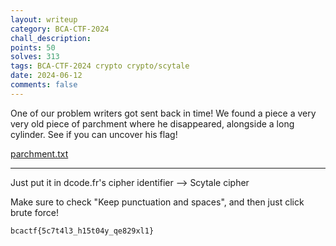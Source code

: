 ```yaml
---
layout: writeup
category: BCA-CTF-2024
chall_description:
points: 50
solves: 313
tags: BCA-CTF-2024 crypto crypto/scytale
date: 2024-06-12
comments: false
---
```


One of our problem writers got sent back in time! We found a piece a very very old piece of parchment where he disappeared, alongside a long cylinder. See if you can uncover his flag!

[parchment.txt](https://github.com/Nightxade/ctf-writeups/tree/master/assets/CTFs/BCA-CTF-2024/parchment.txt)  

---

Just put it in dcode.fr's cipher identifier --> Scytale cipher  

Make sure to check "Keep punctuation and spaces", and then just click brute force!  

    bcactf{5c7t4l3_h15t04y_qe829xl1}